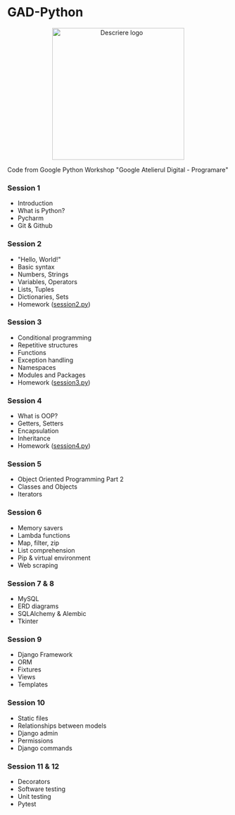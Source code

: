 # GAD-Python

<p align="center">
  <a href="https://rsvp.withgoogle.com/events/atelierul-digital-programare/acasa">
    <img src="https://github.com/StefanVlad0/GAD-Python/assets/72700839/2b301b88-92bb-427e-9176-97bc2549d210" alt="Descriere logo" width="300">
  </a>
</p>

Code from Google Python Workshop "Google Atelierul Digital - Programare"

### Session 1
- Introduction
- What is Python?
- Pycharm
- Git & Github

### Session 2
- "Hello, World!"
- Basic syntax
- Numbers, Strings
- Variables, Operators
- Lists, Tuples
- Dictionaries, Sets
- Homework ([session2.py](session2.py))

### Session 3
- Conditional programming
- Repetitive structures
- Functions
- Exception handling
- Namespaces
- Modules and Packages
- Homework ([session3.py](session3.py))

### Session 4
- What is OOP?
- Getters, Setters
- Encapsulation
- Inheritance
- Homework ([session4.py](session4.py))

### Session 5
- Object Oriented Programming Part 2
- Classes and Objects
- Iterators

### Session 6
- Memory savers
- Lambda functions
- Map, filter, zip
- List comprehension
- Pip & virtual environment
- Web scraping

### Session 7 & 8
- MySQL
- ERD diagrams
- SQLAlchemy & Alembic
- Tkinter

### Session 9
- Django Framework
- ORM
- Fixtures
- Views 
- Templates

### Session 10
- Static files
- Relationships between models
- Django admin
- Permissions
- Django commands

### Session 11 & 12
- Decorators
- Software testing
- Unit testing
- Pytest
